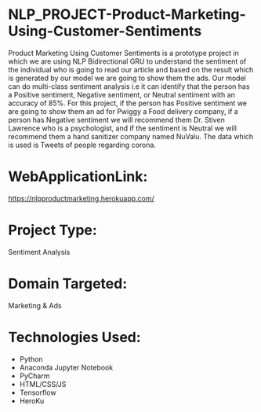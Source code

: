 # NLP_PROJECT-Product-Marketing-Using-Customer-Sentiments

Product Marketing Using Customer Sentiments is a prototype project in which we are using NLP Bidirectional GRU to understand the sentiment of the individual who is going to read our article and based on the result which is generated by our model we are going to show them the ads. Our model can do multi-class sentiment analysis i.e it can identify that the person has a Positive sentiment, Negative sentiment, or Neutral sentiment with an accuracy of 85%. For this project, if the person has Positive sentiment we are going to show them an ad for Pwiggy a Food delivery company, if a person has Negative sentiment we will recommend them Dr. Stiven Lawrence who is a psychologist, and if the sentiment is Neutral we will recommend them a hand sanitizer company named NuValu. The data which is used is Tweets of people regarding corona.

# WebApplicationLink:

https://nlpproductmarketing.herokuapp.com/

# Project Type:
Sentiment Analysis

# Domain Targeted:
Marketing & Ads

# Technologies Used:
- Python
- Anaconda Jupyter Notebook
- PyCharm
- HTML/CSS/JS
- Tensorflow
- HeroKu
